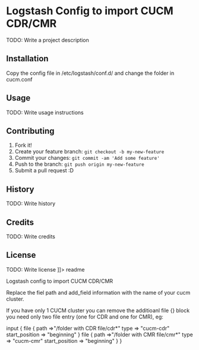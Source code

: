 # Logstash Config to import CUCM CDR/CMR
TODO: Write a project description
## Installation
Copy the config file in /etc/logstash/conf.d/ and change the folder in cucm.conf
## Usage
TODO: Write usage instructions
## Contributing
1. Fork it!
2. Create your feature branch: `git checkout -b my-new-feature`
3. Commit your changes: `git commit -am 'Add some feature'`
4. Push to the branch: `git push origin my-new-feature`
5. Submit a pull request :D
## History
TODO: Write history
## Credits
TODO: Write credits
## License
TODO: Write license
]]></content>
  <tabTrigger>readme</tabTrigger>
</snippet>


Logstash config to import CUCM CDR/CMR

Replace the fiel path and add_field information with the name of your cucm cluster.

If you have only 1 CUCM cluster you can remove the additioanl file {} block you need only two file entry (one for CDR and one for CMR), eg:

input {
        file {
                path =>"/folder with CDR file/cdr*"
                type => "cucm-cdr"
                start_position => "beginning"
        }
        file {
                path =>"/folder with CMR file/cmr*"
                type => "cucm-cmr"
                start_position => "beginning"
        } 
}
